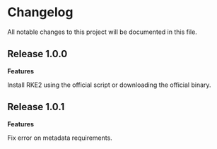 # Changelog

All notable changes to this project will be documented in this file.

## Release 1.0.0

**Features**

Install RKE2 using the official script or downloading the official binary.

## Release 1.0.1

**Features**

Fix error on metadata requirements.
